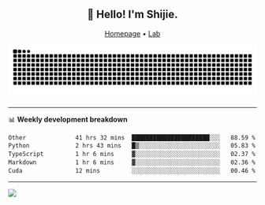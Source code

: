 <h2 align="center">👋 Hello! I'm Shijie.</h2>
<p align="center">
  <a href="https://xu-shi-jie.github.io"> Homepage</a> •
  <a href="https://onodalab.ees.hokudai.ac.jp"> Lab </a>
</p>

![Snake animation](https://github.com/xu-shi-jie/xu-shi-jie/blob/output/github-snake.svg)


-------

📊 **Weekly development breakdown**
<!--START_SECTION:waka-->

```txt
Other              41 hrs 32 mins  ██████████████████████░░░   88.59 %
Python             2 hrs 43 mins   █▒░░░░░░░░░░░░░░░░░░░░░░░   05.83 %
TypeScript         1 hr 6 mins     ▓░░░░░░░░░░░░░░░░░░░░░░░░   02.37 %
Markdown           1 hr 6 mins     ▓░░░░░░░░░░░░░░░░░░░░░░░░   02.36 %
Cuda               12 mins         ░░░░░░░░░░░░░░░░░░░░░░░░░   00.46 %
```

<!--END_SECTION:waka-->

-------
![](https://komarev.com/ghpvc/?username=xu-shi-jie&style=flat-square&color=blue) 
